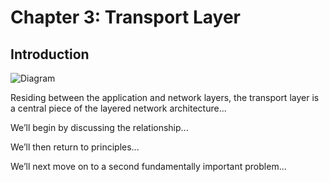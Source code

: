 # Chapter 3: Transport Layer
## Introduction

![Diagram](/images/lecture/lecture04/chapter03/01.png)

Residing between the application and network layers, the transport layer is a central
piece of the layered network architecture...

We’ll begin by discussing the relationship...

We’ll then return to principles...

We’ll next move on to a second fundamentally important problem...

